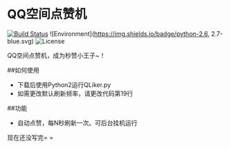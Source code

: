QQ空间点赞机
=========  
[![Build Status](https://travis-ci.org/zeruniverse/QzoneLiker.svg?branch=master)](https://travis-ci.org/zeruniverse/QzoneLiker) ![Environment](https://img.shields.io/badge/python-2.6, 2.7-blue.svg)
![License](https://img.shields.io/github/license/zeruniverse/QzoneLiker.svg)  

QQ空间点赞机，成为秒赞小王子~！  

##如何使用  
+ 下载后使用Python2运行QLiker.py  
+ 如需更改默认刷新频率，请更改代码第19行 
  
##功能   
+ 自动点赞，每N秒刷新一次。可后台挂机运行
  
  
现在还没写完= =
